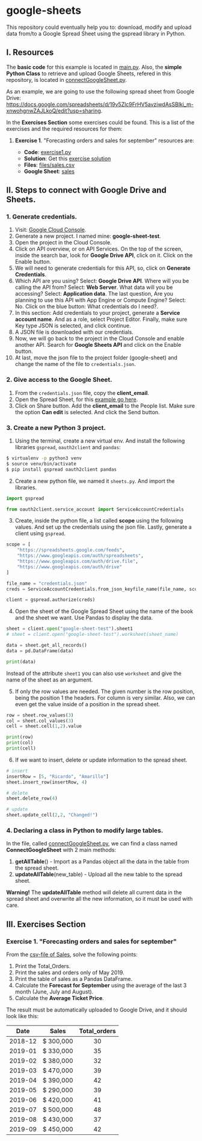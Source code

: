 # google-sheets

This repository could eventually help you to: download, modify and upload data from/to a Google Spread Sheet using the gspread library in Python.

## I. Resources

The **basic code** for this example is located in [main.py](https://github.com/josemariasosa/google-sheets/blob/master/main.py). Also, the **simple Python Class** to retrieve and upload Google Sheets, refered in this repository, is located in [connectGoogleSheet.py](https://github.com/josemariasosa/google-sheets/blob/master/connectGoogleSheet.py).

As an example, we are going to use the following spread sheet from Google Drive: https://docs.google.com/spreadsheets/d/19v5Zlc9FrHV5avziwdAsSBlki_m-xnwohgnwZAJLkoQ/edit?usp=sharing.

In the **Exercises Section** some exercises could be found. This is a list of the exercises and the required resources for them:

1. **Exercise 1**. "Forecasting orders and sales for september" resources are:

	- **Code**: [exercise1.py](https://github.com/josemariasosa/google-sheets/blob/master/exercises/exercise1.py)
	- **Solution**: Get this [exercise solution](https://github.com/josemariasosa/google-sheets/blob/master/exercises/exerc1_solution.py)
	- **Files**: [files/sales.csv](https://github.com/josemariasosa/google-sheets/blob/master/files/sales.csv)
	- **Google Sheet**: [sales](https://docs.google.com/spreadsheets/d/1bojVmjyO-mbQDIIIgsorUXweCrcfA-QPYQiOXRjd6ts/edit?usp=sharing)

## II. Steps to connect with Google Drive and Sheets.

### 1. Generate credentials.

1. Visit: [Google Cloud Console](https://console.cloud.google.com/).
2. Generate a new project. I named mine: **google-sheet-test**.
3. Open the project in the Cloud Console.
4. Click on API overview, or on API Services. On the top of the screen, inside the search bar, look for **Google Drive API**, click on it. Click on the Enable button.
5. We will need to generate credentials for this API, so, click on **Generate Credentials**.
6. Which API are you using? Select: **Google Drive API**. Where will you be calling the API from? Select: **Web Server**. What data will you be accessing? Select: **Application data**. The last question, Are you planning to use this API with App Engine or Compute Engine? Select: No. Click on the blue button: What credentials do I need?.
7. In this section: Add credentials to your project, generate a **Service account name**. And as a role, select Project Editor. Finally, make sure Key type JSON is selected, and click continue.
8. A JSON file is downloaded with our credentials.
9. Now, we will go back to the project in the Cloud Console and enable another API. Search for **Google Sheets API** and click on the Enable button.
10. At last, move the json file to the project folder (google-sheet) and change the name of the file to `credentials.json`.

### 2. Give access to the Google Sheet.

1. From the `credentials.json` file, copy the **client_email**.
2. Open the Spread Sheet, for this [example go here](https://docs.google.com/spreadsheets/d/19v5Zlc9FrHV5avziwdAsSBlki_m-xnwohgnwZAJLkoQ/edit?usp=sharing).
3. Click on Share button. Add the **client_email** to the People list. Make sure the option **Can edit** is selected. And click the Send button.

### 3. Create a new Python 3 project.

1. Using the terminal, create a new virtual env. And install the following libraries `gspread`, `oauth2client` and `pandas`: 

```bash
$ virtualenv -p python3 venv
$ source venv/bin/activate
$ pip install gspread oauth2client pandas
```

2. Create a new python file, we named it `sheets.py`. And import the libraries.

```python
import gspread

from oauth2client.service_account import ServiceAccountCredentials
```

3. Create, inside the python file, a list called **scope** using the following values. And set up the credentials using the json file. Lastly, generate a client using `gspread`.

```python
scope = [
    "https://spreadsheets.google.com/feeds",
    "https://www.googleapis.com/auth/spreadsheets",
    "https://www.googleapis.com/auth/drive.file",
    "https://www.googleapis.com/auth/drive"
]

file_name = "credentials.json"
creds = ServiceAccountCredentials.from_json_keyfile_name(file_name, scope)

client = gspread.authorize(creds)
```

4. Open the sheet of the Google Spread Sheet using the name of the book and the sheet we want. Use Pandas to display the data.

```python
sheet = client.open("google-sheet-test").sheet1
# sheet = client.open("google-sheet-test").worksheet(sheet_name)

data = sheet.get_all_records()
data = pd.DataFrame(data)

print(data)
```

Instead of the attribute `sheet1` you can also use `worksheet` and give the name of the sheet as an argument.

5. If only the row values are needed. The given number is the row position, being the position 1 the headers. For column is very similar. Also, we can even get the value inside of a position in the spread sheet.

```python
row = sheet.row_values(3)
col = sheet.col_values(3)
cell = sheet.cell(1,2).value

print(row)
print(col)
print(cell)
```

6. If we want to insert, delete or update information to the spread sheet.

```python
# insert
insertRow = [5, "Ricardo", "Amarillo"]
sheet.insert_row(insertRow, 4)

# delete
sheet.delete_row(4)

# update
sheet.update_cell(2,2, "Changed!")
```

### 4. Declaring a class in Python to modify large tables.

In the file, called [connectGoogleSheet.py](https://github.com/josemariasosa/google-sheets/blob/master/connectGoogleSheet.py), we can find a class named **ConnectGoogleSheet** with 2 main methods:

1. **getAllTable**() - Import as a Pandas object all the data in the table from the spread sheet.
2. **updateAllTable**(new_table) - Upload all the new table to the spread sheet.

**Warning!** The **updateAllTable** method will delete all current data in the spread sheet and overwrite all the new information, so it must be used with care.

## III. Exercises Section

### Exercise 1. "Forecasting orders and sales for september"

From the [csv-file of Sales](https://github.com/josemariasosa/google-sheets/blob/master/files/sales.csv), solve the following points:

1. Print the Total_Orders.
2. Print the sales and orders only of May 2019.
3. Print the table of sales as a Pandas DataFrame.
4. Calculate the **Forecast for September** using the average of the last 3 month (June, July and August).
5. Calculate the **Average Ticket Price**.

The result must be automatically uploaded to Google Drive, and it should look like this:

|   Date  |   Sales   | Total_orders |
|:-------:|:---------:|:------------:|
| 2018-12 | $ 300,000 |      30      |
| 2019-01 | $ 330,000 |      35      |
| 2019-02 | $ 380,000 |      32      |
| 2019-03 | $ 470,000 |      39      |
| 2019-04 | $ 390,000 |      42      |
| 2019-05 | $ 290,000 |      39      |
| 2019-06 | $ 420,000 |      41      |
| 2019-07 | $ 500,000 |      48      |
| 2019-08 | $ 430,000 |      37      |
| 2019-09 | $ 450,000 |      42      |

